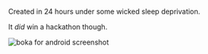 Created in 24 hours under some wicked sleep deprivation.

It *did* win a hackathon though.

![boka for android screenshot](https://severn.me/res/boka.png)
